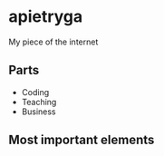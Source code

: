 # apietryga
My piece of the internet

## Parts
- Coding
- Teaching
- Business

## Most important elements